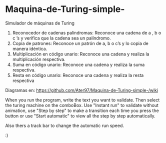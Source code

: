 ﻿# Maquina-de-Turing-simple-
Simulador de máquinas de Turing 

 1. Reconocedor de cadenas palíndromas: Reconoce una cadena de a , b o c ’s y verifica que la cadena sea un palíndromo.  
 2. Copia de patrones: Reconoce un patrón de a, b o c’s y lo copia de manera idéntica.  
 3. Multiplicación en código unario: Reconoce una cadena y realiza la multiplicación respectiva. 
 4. Suma en código unario: Reconoce una cadena y realiza la suma respectiva. 
 5. Resta en código unario: Reconoce una cadena y realiza la resta respectiva

Diagramas en: https://github.com/Ater97/Maquina-de-Turing-simple-/wiki

When you run the program, write the text you want to validate. Then select the turing machine
on the comboBox. Use "Instant run" to validate without animation, use "Step by step" to make
a transition each time you press the button or use "Start automatic" to view all the step by 
step automatically.

Also thers a track bar to change the automatic run speed.

:)